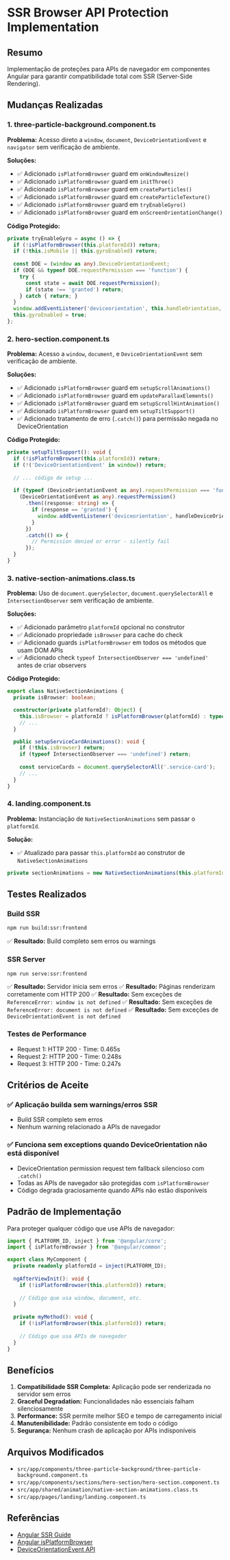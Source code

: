 # SSR Browser API Protection Implementation

## Resumo
Implementação de proteções para APIs de navegador em componentes Angular para garantir compatibilidade total com SSR (Server-Side Rendering).

## Mudanças Realizadas

### 1. three-particle-background.component.ts
**Problema:** Acesso direto a `window`, `document`, `DeviceOrientationEvent` e `navigator` sem verificação de ambiente.

**Soluções:**
- ✅ Adicionado `isPlatformBrowser` guard em `onWindowResize()`
- ✅ Adicionado `isPlatformBrowser` guard em `initThree()`
- ✅ Adicionado `isPlatformBrowser` guard em `createParticles()`
- ✅ Adicionado `isPlatformBrowser` guard em `createParticleTexture()`
- ✅ Adicionado `isPlatformBrowser` guard em `tryEnableGyro()`
- ✅ Adicionado `isPlatformBrowser` guard em `onScreenOrientationChange()`

**Código Protegido:**
```typescript
private tryEnableGyro = async () => {
  if (!isPlatformBrowser(this.platformId)) return;
  if (!this.isMobile || this.gyroEnabled) return;
  
  const DOE = (window as any).DeviceOrientationEvent;
  if (DOE && typeof DOE.requestPermission === 'function') {
    try {
      const state = await DOE.requestPermission();
      if (state !== 'granted') return;
    } catch { return; }
  }
  window.addEventListener('deviceorientation', this.handleOrientation, { passive: true });
  this.gyroEnabled = true;
};
```

### 2. hero-section.component.ts
**Problema:** Acesso a `window`, `document`, e `DeviceOrientationEvent` sem verificação de ambiente.

**Soluções:**
- ✅ Adicionado `isPlatformBrowser` guard em `setupScrollAnimations()`
- ✅ Adicionado `isPlatformBrowser` guard em `updateParallaxElements()`
- ✅ Adicionado `isPlatformBrowser` guard em `setupScrollHintAnimation()`
- ✅ Adicionado `isPlatformBrowser` guard em `setupTiltSupport()`
- ✅ Adicionado tratamento de erro (`.catch()`) para permissão negada no DeviceOrientation

**Código Protegido:**
```typescript
private setupTiltSupport(): void {
  if (!isPlatformBrowser(this.platformId)) return;
  if (!('DeviceOrientationEvent' in window)) return;
  
  // ... código de setup ...
  
  if (typeof (DeviceOrientationEvent as any).requestPermission === 'function') {
    (DeviceOrientationEvent as any).requestPermission()
      .then((response: string) => {
        if (response == 'granted') {
          window.addEventListener('deviceorientation', handleDeviceOrientation);
        }
      })
      .catch(() => {
        // Permission denied or error - silently fail
      });
  }
}
```

### 3. native-section-animations.class.ts
**Problema:** Uso de `document.querySelector`, `document.querySelectorAll` e `IntersectionObserver` sem verificação de ambiente.

**Soluções:**
- ✅ Adicionado parâmetro `platformId` opcional no construtor
- ✅ Adicionado propriedade `isBrowser` para cache do check
- ✅ Adicionado guards `isPlatformBrowser` em todos os métodos que usam DOM APIs
- ✅ Adicionado check `typeof IntersectionObserver === 'undefined'` antes de criar observers

**Código Protegido:**
```typescript
export class NativeSectionAnimations {
  private isBrowser: boolean;

  constructor(private platformId?: Object) {
    this.isBrowser = platformId ? isPlatformBrowser(platformId) : typeof window !== 'undefined';
    // ...
  }

  public setupServiceCardAnimations(): void {
    if (!this.isBrowser) return;
    if (typeof IntersectionObserver === 'undefined') return;
    
    const serviceCards = document.querySelectorAll('.service-card');
    // ...
  }
}
```

### 4. landing.component.ts
**Problema:** Instanciação de `NativeSectionAnimations` sem passar o `platformId`.

**Solução:**
- ✅ Atualizado para passar `this.platformId` ao construtor de `NativeSectionAnimations`

```typescript
private sectionAnimations = new NativeSectionAnimations(this.platformId);
```

## Testes Realizados

### Build SSR
```bash
npm run build:ssr:frontend
```
✅ **Resultado:** Build completo sem erros ou warnings

### SSR Server
```bash
npm run serve:ssr:frontend
```
✅ **Resultado:** Servidor inicia sem erros
✅ **Resultado:** Páginas renderizam corretamente com HTTP 200
✅ **Resultado:** Sem exceções de `ReferenceError: window is not defined`
✅ **Resultado:** Sem exceções de `ReferenceError: document is not defined`
✅ **Resultado:** Sem exceções de `DeviceOrientationEvent is not defined`

### Testes de Performance
- Request 1: HTTP 200 - Time: 0.465s
- Request 2: HTTP 200 - Time: 0.248s
- Request 3: HTTP 200 - Time: 0.247s

## Critérios de Aceite

### ✅ Aplicação builda sem warnings/erros SSR
- Build SSR completo sem erros
- Nenhum warning relacionado a APIs de navegador

### ✅ Funciona sem exceptions quando DeviceOrientation não está disponível
- DeviceOrientation permission request tem fallback silencioso com `.catch()`
- Todas as APIs de navegador são protegidas com `isPlatformBrowser`
- Código degrada graciosamente quando APIs não estão disponíveis

## Padrão de Implementação

Para proteger qualquer código que use APIs de navegador:

```typescript
import { PLATFORM_ID, inject } from '@angular/core';
import { isPlatformBrowser } from '@angular/common';

export class MyComponent {
  private readonly platformId = inject(PLATFORM_ID);
  
  ngAfterViewInit(): void {
    if (!isPlatformBrowser(this.platformId)) return;
    
    // Código que usa window, document, etc.
  }
  
  private myMethod(): void {
    if (!isPlatformBrowser(this.platformId)) return;
    
    // Código que usa APIs de navegador
  }
}
```

## Benefícios

1. **Compatibilidade SSR Completa:** Aplicação pode ser renderizada no servidor sem erros
2. **Graceful Degradation:** Funcionalidades não essenciais falham silenciosamente
3. **Performance:** SSR permite melhor SEO e tempo de carregamento inicial
4. **Manutenibilidade:** Padrão consistente em todo o código
5. **Segurança:** Nenhum crash de aplicação por APIs indisponíveis

## Arquivos Modificados

- `src/app/components/three-particle-background/three-particle-background.component.ts`
- `src/app/components/sections/hero-section/hero-section.component.ts`
- `src/app/shared/animation/native-section-animations.class.ts`
- `src/app/pages/landing/landing.component.ts`

## Referências

- [Angular SSR Guide](https://angular.dev/guide/universal)
- [Angular isPlatformBrowser](https://angular.io/api/common/isPlatformBrowser)
- [DeviceOrientationEvent API](https://developer.mozilla.org/en-US/docs/Web/API/DeviceOrientationEvent)
